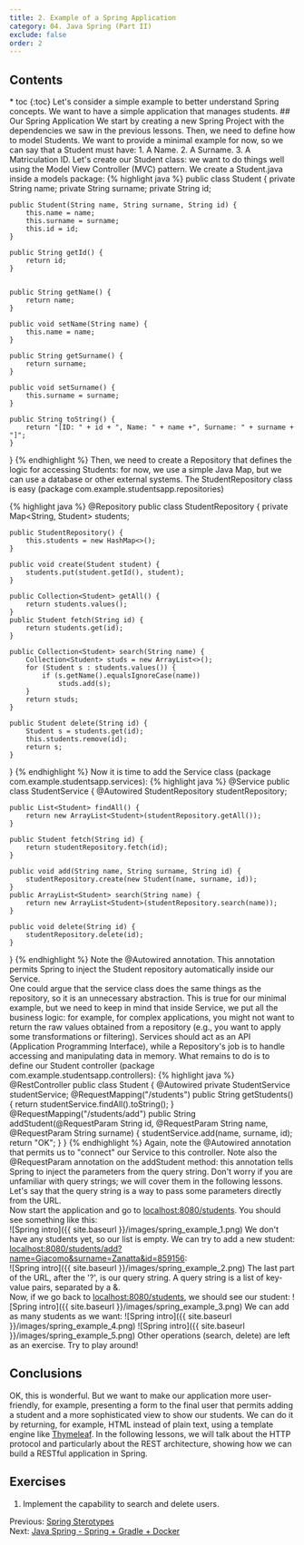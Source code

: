 ```yaml
---
title: 2. Example of a Spring Application
category: 04. Java Spring (Part II)
exclude: false
order: 2
---
```

<h2>Contents</h2>
* toc
{:toc}
Let's consider a simple example to better understand Spring concepts. We want to have a simple application that manages students. 
## Our Spring Application
We start by creating a new Spring Project with the dependencies we saw in the previous lessons. Then, we need to define how to model Students. We want to provide a minimal example for now, so we can say that a Student must have:
1. A Name.
2. A Surname.
3. A Matriculation ID.
Let's create our Student class: we want to do things well using the Model View Controller (MVC) pattern. We create a Student.java inside a models package:
{% highlight java %}
public class Student {
    private String name;
    private String surname;
    private String id;

    public Student(String name, String surname, String id) {
        this.name = name;
        this.surname = surname;
        this.id = id;
    }

    public String getId() {
        return id;
    }


    public String getName() {
        return name;
    }

    public void setName(String name) {
        this.name = name;
    }

    public String getSurname() {
        return surname;
    }

    public void setSurname() {
        this.surname = surname;
    }

    public String toString() {
        return "[ID: " + id + ", Name: " + name +", Surname: " + surname + "]";
    }
}
{% endhighlight %}
Then, we need to create a Repository that defines the logic for accessing Students: for now, we use a simple Java Map, but we can use a database or other external systems. The StudentRepository class is easy (package com.example.studentsapp.repositories)

{% highlight java %}
@Repository
public class StudentRepository {
    private Map<String, Student> students;

    public StudentRepository() {
        this.students = new HashMap<>();
    }

    public void create(Student student) {
        students.put(student.getId(), student);
    }

    public Collection<Student> getAll() {
        return students.values();
    }
    public Student fetch(String id) {
        return students.get(id);
    }

    public Collection<Student> search(String name) {
        Collection<Student> studs = new ArrayList<>();
        for (Student s : students.values()) {
            if (s.getName().equalsIgnoreCase(name))
                studs.add(s);
        }
        return studs;
    }

    public Student delete(String id) {
        Student s = students.get(id);
        this.students.remove(id);
        return s;
    }
}
{% endhighlight %}
Now it is time to add the Service class (package com.example.studentsapp.services):
{% highlight java %}
@Service
public class StudentService {
    @Autowired
    StudentRepository studentRepository;


    public List<Student> findAll() {
        return new ArrayList<Student>(studentRepository.getAll());
    }

    public Student fetch(String id) {
        return studentRepository.fetch(id);
    }

    public void add(String name, String surname, String id) {
        studentRepository.create(new Student(name, surname, id));
    }
    public ArrayList<Student> search(String name) {
        return new ArrayList<Student>(studentRepository.search(name));
    }

    public void delete(String id) {
        studentRepository.delete(id);
    }
}
{% endhighlight %}
Note the @Autowired annotation. This annotation permits Spring to inject the Student repository automatically inside our Service.  
One could argue that the service class does the same things as the repository, so it is an unnecessary abstraction. This is true for our minimal example, but we need to keep in mind that inside Service, we put all the business logic: for example, for complex applications, you might not want to return the raw values obtained from a repository (e.g., you want to apply some transformations or filtering). Services should act as an API (Application Programming Interface), while a Repository's job is to handle accessing and manipulating data in memory. What remains to do is to define our Student controller (package com.example.studentsapp.controllers):
{% highlight java %}
@RestController
public class Student {
    @Autowired
    private StudentService studentService;
    @RequestMapping("/students")
    public String getStudents() {
        return studentService.findAll().toString();
    }
    @RequestMapping("/students/add")
    public String addStudent(@RequestParam String id, @RequestParam String name, @RequestParam String surname) {
        studentService.add(name, surname, id);
        return "OK";
    }
}
{% endhighlight %}
Again, note the @Autowired annotation that permits us to "connect" our Service to this controller. Note also the @RequestParam annotation on the addStudent method: this annotation tells Spring to inject the parameters from the query string. Don't worry if you are unfamiliar with query strings; we will cover them in the following lessons. Let's say that the query string is a way to pass some parameters directly from the URL.  
Now start the application and go to <a target="_blank" rel="noopener noreferrer" href="localhost:8080/students">localhost:8080/students</a>. You should see something like this:  
![Spring intro]({{ site.baseurl }}/images/spring_example_1.png)
We don't have any students yet, so our list is empty. We can try to add a new student: <a target="_blank" rel="noopener noreferrer" href="localhost:8080/students/add?name=Giacomo&surname=Zanatta&id=859156">localhost:8080/students/add?name=Giacomo&surname=Zanatta&id=859156</a>:  
![Spring intro]({{ site.baseurl }}/images/spring_example_2.png)
The last part of the URL, after the '?', is our query string. A query string is a list of key-value pairs, separated by a &amp;.  
Now, if we go back to <a target="_blank" rel="noopener noreferrer" href="localhost:8080/students">localhost:8080/students</a>, we should see our student:
![Spring intro]({{ site.baseurl }}/images/spring_example_3.png)
We can add as many students as we want: 
![Spring intro]({{ site.baseurl }}/images/spring_example_4.png)
![Spring intro]({{ site.baseurl }}/images/spring_example_5.png)
Other operations (search, delete) are left as an exercise. Try to play around!

## Conclusions
OK, this is wonderful. But we want to make our application more user-friendly, for example, presenting a form to the final user that permits adding a student and a more sophisticated view to show our students. We can do it by returning, for example, HTML instead of plain text, using a template engine like <a target="_blank" rel="noopener noreferrer" href="https://www.thymeleaf.org/">Thymeleaf</a>. In the following lessons, we will talk about the HTTP protocol and particularly about the REST architecture, showing how we can build a RESTful application in Spring.
## Exercises
1. Implement the capability to search and delete users.  
<div class="lesson-nav">
    <div>
    Previous: <a href="/SoftwareArchitectures_2025/spring-2/stereotypes">Spring Sterotypes</a> 
    </div>
    <div>
    Next: <a href="/SoftwareArchitectures_2025/spring-2/spring-gradle-docker">Java Spring - Spring + Gradle + Docker</a>  
    </div>
</div>